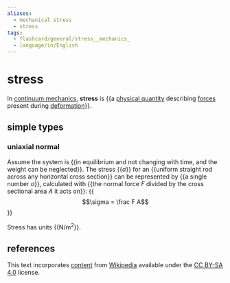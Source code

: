 ```yaml
---
aliases:
  - mechanical stress
  - stress
tags:
  - flashcard/general/stress__mechanics_
  - language/in/English
---
```


# stress

In [continuum mechanics](continnum%20mechanics.md), __stress__ is {{a [physical quantity](physical%20quantity.md) describing [forces](force.md) present during [deformation](deformation%20(physics).md)}}. <!--SR:!2024-08-11,56,270-->

## simple types

### uniaxial normal

Assume the system is {{in equilibrium and not changing with time, and the weight can be neglected}}. The stress {{$\sigma$}} for an {{uniform straight rod across any horizontal cross section}} can be represented by {{a single number $\sigma$}}, calculated with {{the normal force $F$ divided by the cross sectional area $A$ it acts on}}: {{$$\sigma = \frac F A$$}} <!--SR:!2024-09-27,97,290!2024-08-05,61,310!2024-11-02,114,290!2024-12-28,168,310!2024-07-30,56,310!2024-11-20,140,310-->

Stress has units {{N/m<sup>2</sup>}}. <!--SR:!2024-07-29,53,290-->

## references

This text incorporates [content](https://en.wikipedia.org/wiki/stress_(mechanics)) from [Wikipedia](Wikipedia.md) available under the [CC BY-SA 4.0](https://creativecommons.org/licenses/by-sa/4.0/) license.
